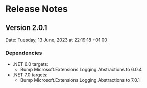 # Release Notes

## Version 2.0.1

Date: Tuesday, 13 June, 2023 at 22:19:18 +01:00

### Dependencies

- .NET 6.0 targets:
  - Bump Microsoft.Extensions.Logging.Abstractions to 6.0.4
- .NET 7.0 targets:
  - Bump Microsoft.Extensions.Logging.Abstractions to 7.0.1



